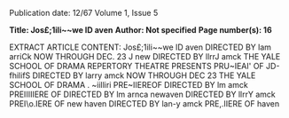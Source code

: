 Publication date: 12/67
Volume 1, Issue 5

**Title:  Jos£;1ili~~we ID aven**
**Author: Not specified**
**Page number(s): 16**

EXTRACT ARTICLE CONTENT:
Jos£;1ili~~we 
ID 
aven 
DIRECTED BY lam arriCk 
NOW THROUGH DEC. 23 
J 
new 
DIRECTED BY llrrJ amck 
THE YALE SCHOOL OF DRAMA 
REPERTORY THEATRE PRESENTS 
PRU~IEAI' OF 
JD-fhilifS 
DIRECTED BY larry amck 
NOW THROUGH DEC 23 
THE YALE SCHOOL OF DRAMA . 
~iilliri 
PRE~IIEREOF 
DIRECTED BY lm amck 
PREIIIIIERE OF 
DIRECTED BY lm arnca 
newaven 
DIRECTED BY llrrY amck 
PREI\o.IERE OF 
new haven 
DIRECTED BY lan-y amck 
PRE,.IIERE OF 
haven